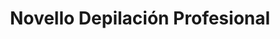 ---
title: "Novello Depilación Profesional"
url: /santo-domingo/novello-depilacion-profesional/
shop: cosméticos
---